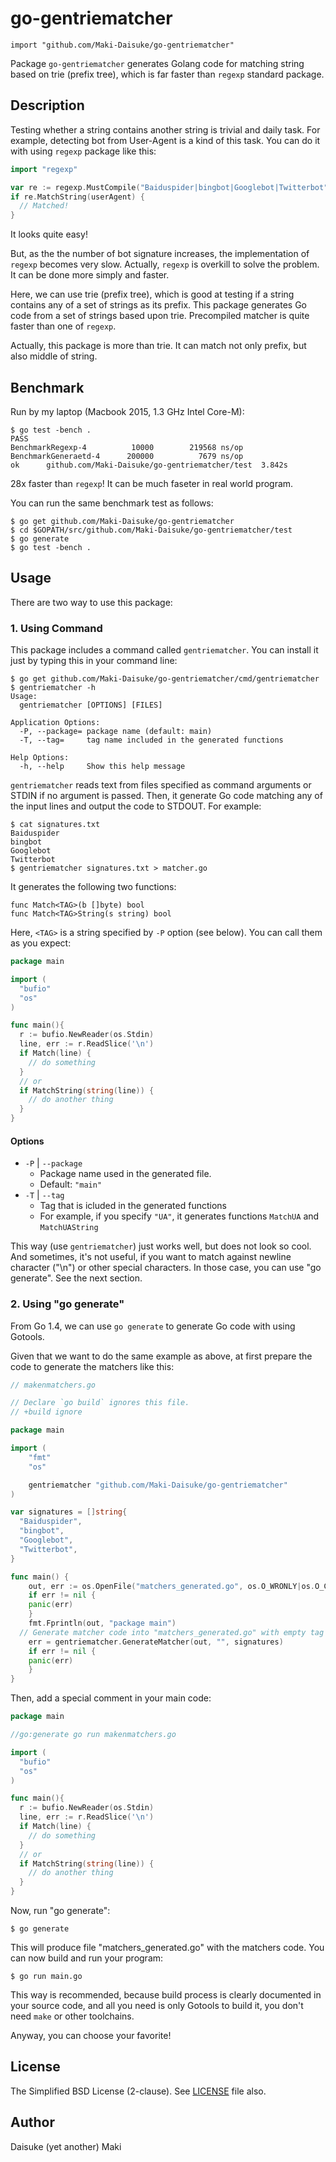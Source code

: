 # go-gentriematcher

    import "github.com/Maki-Daisuke/go-gentriematcher"

Package `go-gentriematcher` generates Golang code for matching string based on
trie (prefix tree), which is far faster than `regexp` standard package.


## Description

Testing whether a string contains another string is trivial and daily task.
For example, detecting bot from User-Agent is a kind of this task. You can do
it with using `regexp` package like this:

```go
import "regexp"

var re := regexp.MustCompile("Baiduspider|bingbot|Googlebot|Twitterbot")
if re.MatchString(userAgent) {
  // Matched!
}
```

It looks quite easy!

But, as the the number of bot signature increases, the implementation of `regexp`
becomes very slow. Actually, `regexp` is overkill to solve the problem. It can
be done more simply and faster.

Here, we can use trie (prefix tree), which is good at testing if a string
contains any of a set of strings as its prefix. This package generates Go code
from a set of strings based upon trie. Precompiled matcher is quite faster than
one of `regexp`.

Actually, this package is more than trie. It can match not only prefix, but
also middle of string.


Benchmark
---------

Run by my laptop (Macbook 2015, 1.3 GHz Intel Core-M):

```
$ go test -bench .
PASS
BenchmarkRegexp-4   	   10000	    219568 ns/op
BenchmarkGeneraetd-4	  200000	      7679 ns/op
ok  	github.com/Maki-Daisuke/go-gentriematcher/test	3.842s
```

28x faster than `regexp`! It can be much faseter in real world program.

You can run the same benchmark test as follows:

```
$ go get github.com/Maki-Daisuke/go-gentriematcher
$ cd $GOPATH/src/github.com/Maki-Daisuke/go-gentriematcher/test
$ go generate
$ go test -bench .
```


## Usage

There are two way to use this package:

### 1. Using Command

This package includes a command called `gentriematcher`.
You can install it just by typing this in your command line:

```
$ go get github.com/Maki-Daisuke/go-gentriematcher/cmd/gentriematcher
$ gentriematcher -h
Usage:
  gentriematcher [OPTIONS] [FILES]

Application Options:
  -P, --package= package name (default: main)
  -T, --tag=     tag name included in the generated functions

Help Options:
  -h, --help     Show this help message
```

`gentriematcher` reads text from files specified as command arguments or STDIN
if no argument is passed. Then, it generate Go code matching any of the input
lines and output the code to STDOUT. For example:

```
$ cat signatures.txt
Baiduspider
bingbot
Googlebot
Twitterbot
$ gentriematcher signatures.txt > matcher.go
```

It generates the following two functions:

```golang
func Match<TAG>(b []byte) bool
func Match<TAG>String(s string) bool
```

Here, `<TAG>` is a string specified by `-P` option (see below).
You can call them as you expect:

```go
package main

import (
  "bufio"
  "os"
)

func main(){
  r := bufio.NewReader(os.Stdin)
  line, err := r.ReadSlice('\n')
  if Match(line) {
    // do something
  }
  // or
  if MatchString(string(line)) {
    // do another thing
  }
}
```

#### Options

- `-P` | `--package`
  - Package name used in the generated file.
  - Default: `"main"`
- `-T` | `--tag`
  - Tag that is icluded in the generated functions
  - For example, if you specify `"UA"`, it generates functions `MatchUA` and `MatchUAString`

This way (use `gentriematcher`) just works well, but does not look so cool.
And sometimes, it's not useful, if you want to match against newline character
("\n") or other special characters. In those case, you can use "go generate".
See the next section.


### 2. Using "go generate"

From Go 1.4, we can use `go generate` to generate Go code with using Gotools.

Given that we want to do the same example as above, at first prepare the code to
generate the matchers like this:

```go
// makenmatchers.go

// Declare `go build` ignores this file.
// +build ignore

package main

import (
	"fmt"
	"os"

	gentriematcher "github.com/Maki-Daisuke/go-gentriematcher"
)

var signatures = []string{
  "Baiduspider",
  "bingbot",
  "Googlebot",
  "Twitterbot",
}

func main() {
	out, err := os.OpenFile("matchers_generated.go", os.O_WRONLY|os.O_CREATE|os.O_TRUNC, 0644)
	if err != nil {
    panic(err)
	}
	fmt.Fprintln(out, "package main")
  // Generate matcher code into "matchers_generated.go" with empty tag ("").
	err = gentriematcher.GenerateMatcher(out, "", signatures)
	if err != nil {
    panic(err)
	}
}
```

Then, add a special comment in your main code:

```go
package main

//go:generate go run makenmatchers.go

import (
  "bufio"
  "os"
)

func main(){
  r := bufio.NewReader(os.Stdin)
  line, err := r.ReadSlice('\n')
  if Match(line) {
    // do something
  }
  // or
  if MatchString(string(line)) {
    // do another thing
  }
}
```

Now, run "go generate":

```
$ go generate
```

This will produce file "matchers_generated.go" with the matchers code.
You can now build and run your program:

```
$ go run main.go
```

This way is recommended, because build process is clearly documented in your
source code, and all you need is only Gotools to build it, you don't need `make`
or other toolchains.

Anyway, you can choose your favorite!


## License

The Simplified BSD License (2-clause).
See [LICENSE](LICENSE) file also.


## Author

Daisuke (yet another) Maki
